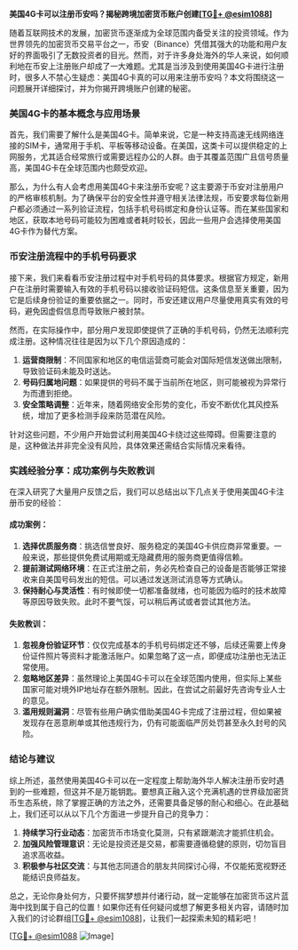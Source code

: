 **美国4G卡可以注册币安吗？揭秘跨境加密货币账户创建[[TG💪+ @esim1088](https://t.me/s/esim1088)]**

随着互联网技术的发展，加密货币逐渐成为全球范围内备受关注的投资领域。作为世界领先的加密货币交易平台之一，币安（Binance）凭借其强大的功能和用户友好的界面吸引了无数投资者的目光。然而，对于许多身处海外的华人来说，如何顺利地在币安上注册账户却成了一大难题。尤其是当涉及到使用美国4G卡进行注册时，很多人不禁心生疑虑：美国4G卡真的可以用来注册币安吗？本文将围绕这一问题展开详细探讨，并为你揭开跨境账户创建的秘密。

### 美国4G卡的基本概念与应用场景

首先，我们需要了解什么是美国4G卡。简单来说，它是一种支持高速无线网络连接的SIM卡，通常用于手机、平板等移动设备。在美国，这类卡可以提供稳定的上网服务，尤其适合经常旅行或需要远程办公的人群。由于其覆盖范围广且信号质量高，美国4G卡在全球范围内也颇受欢迎。

那么，为什么有人会考虑用美国4G卡来注册币安呢？这主要源于币安对注册用户的严格审核机制。为了确保平台的安全性并遵守相关法律法规，币安要求每位新用户都必须通过一系列验证流程，包括手机号码绑定和身份认证等。而在某些国家和地区，获取本地号码可能较为困难或者耗时较长，因此一些用户会选择使用美国4G卡作为替代方案。

### 币安注册流程中的手机号码要求

接下来，我们来看看币安注册过程中对手机号码的具体要求。根据官方规定，新用户在注册时需要输入有效的手机号码以接收验证码短信。这条信息至关重要，因为它是后续身份验证的重要依据之一。同时，币安还建议用户尽量使用真实有效的号码，避免因虚假信息而导致账户被封禁。

然而，在实际操作中，部分用户发现即使提供了正确的手机号码，仍然无法顺利完成注册。这种情况往往是因为以下几个原因造成的：

1. **运营商限制**：不同国家和地区的电信运营商可能会对国际短信发送做出限制，导致验证码未能及时送达。
2. **号码归属地问题**：如果提供的号码不属于当前所在地区，则可能被视为异常行为而遭到拒绝。
3. **安全策略调整**：近年来，随着网络安全形势的变化，币安不断优化其风控系统，增加了更多检测手段来防范潜在风险。

针对这些问题，不少用户开始尝试利用美国4G卡绕过这些障碍。但需要注意的是，这种做法并非完全没有风险，具体效果还需结合实际情况来看待。

### 实践经验分享：成功案例与失败教训

在深入研究了大量用户反馈之后，我们可以总结出以下几点关于使用美国4G卡注册币安的经验：

#### 成功案例：
1. **选择优质服务商**：挑选信誉良好、服务稳定的美国4G卡供应商非常重要。一般来说，那些提供免费试用期或无隐藏费用的服务商更值得信赖。
2. **提前测试网络环境**：在正式注册之前，务必先检查自己的设备是否能够正常接收来自美国号码发出的短信。可以通过发送测试消息等方式确认。
3. **保持耐心与灵活性**：有时候即使一切都准备就绪，也可能因为临时的技术故障等原因导致失败。此时不要气馁，可以稍后再试或者尝试其他方法。

#### 失败教训：
1. **忽视身份验证环节**：仅仅完成基本的手机号码绑定还不够，后续还需要上传身份证件照片等资料才能激活账户。如果忽略了这一点，即便成功注册也无法正常使用。
2. **忽略地区差异**：虽然理论上美国4G卡可以在全球范围内使用，但实际上某些国家可能对境外IP地址存在额外限制。因此，在尝试之前最好先咨询专业人士的意见。
3. **滥用规则漏洞**：尽管有些用户确实借助美国4G卡完成了注册过程，但如果被发现存在恶意刷单或其他违规行为，仍有可能面临严厉处罚甚至永久封号的风险。

### 结论与建议

综上所述，虽然使用美国4G卡可以在一定程度上帮助海外华人解决注册币安时遇到的一些难题，但这并不是万能钥匙。要想真正融入这个充满机遇的世界级加密货币生态系统，除了掌握正确的方法之外，还需要具备足够的耐心和细心。在此基础上，我们还可以从以下几个方面进一步提升自己的竞争力：

1. **持续学习行业动态**：加密货币市场变化莫测，只有紧跟潮流才能抓住机会。
2. **加强风险管理意识**：无论是投资还是交易，都需要遵循稳健的原则，切勿盲目追求高收益。
3. **积极参与社区交流**：与其他志同道合的朋友共同探讨心得，不仅能拓宽视野还能结识良师益友。

总之，无论你身处何方，只要怀揣梦想并付诸行动，就一定能够在加密货币这片蓝海中找到属于自己的位置！如果你还有任何疑问或想了解更多相关内容，请随时加入我们的讨论群组[[TG💪+ @esim1088](https://t.me/s/esim1088)]，让我们一起探索未知的精彩吧！

[[TG💪+ @esim1088](https://t.me/s/esim1088) ![Image](https://i.postimg.cc/4NQfJmqS/Snipaste-2025-05-13-00-14-12.png)]